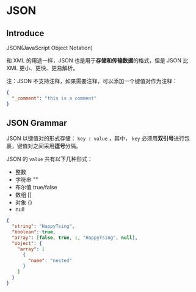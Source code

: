 # JSON

## Introduce

JSON(JavaScript Object Notation)

和 XML 的用途一样，JSON 也是用于**存储和传输数据**的格式，但是 JSON 比 XML 更小、更快、更易解析。

注：JSON 不支持注释，如果需要注释，可以添加一个键值对作为注释：

```json
{
  "_comment": "this is a comment"
}
```

## JSON Grammar

JSON 以键值对的形式存储： `key : value` ，其中， `key` 必须用**双引号**进行包裹，键值对之间采用**逗号**分隔。

JSON 的 `value` 共有以下几种形式：

- 整数
- 字符串 ""
- 布尔值 true/false
- 数组 []
- 对象 {}
- null

```json
{
  "string": "HappyTsing",
  "boolean": true,
  "array": [false, true, 1, "HappyTsing", null],
  "object": {
    "array": [
      {
        "name": "nested"
      }
    ]
  }
}
```
